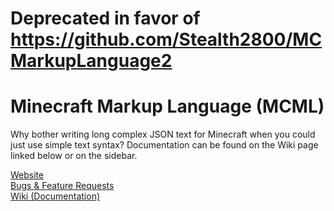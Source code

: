 # Deprecated in favor of https://github.com/Stealth2800/MCMarkupLanguage2

# Minecraft Markup Language (MCML)

Why bother writing long complex JSON text for Minecraft when you could just use simple text syntax?
Documentation can be found on the Wiki page linked below or on the sidebar.

[Website](http://stealthyone.com/)<br />
[Bugs & Feature Requests](https://github.com/Stealth2800/MCMarkupLanguage/issues)<br />
[Wiki (Documentation)](https://github.com/Stealth2800/MCMarkupLanguage/wiki)<br />
